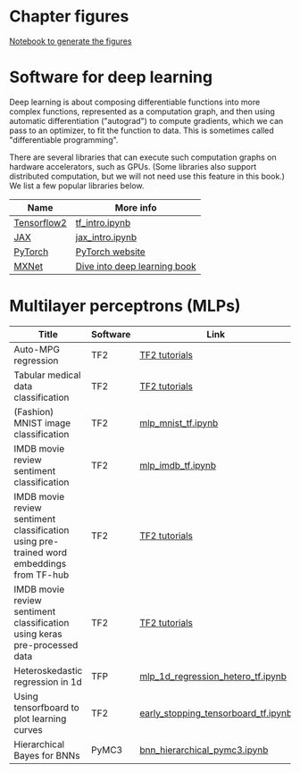 # Chapter figures

[Notebook to generate the figures](https://github.com/probml/pyprobml/blob/master/notebooks/figures/chapter13_figures.ipynb)

# Software for deep learning <a class="anchor" id="DL"></a>


Deep learning is about composing differentiable functions into more complex functions, represented as a computation graph, and then using automatic differentiation ("autograd") to compute gradients, which we can pass to an optimizer, to fit the function to data. This is sometimes called "differentiable programming".

There are several libraries that can execute such computation graphs on hardware accelerators, such as GPUs. (Some libraries also support distributed computation, but we will not need use this feature in this book.) We list a few popular libraries below.

|Name|More info|
|----|----|
|[Tensorflow2](http://www.tensorflow.org)|[tf_intro.ipynb](https://colab.research.google.com/github/probml/pyprobml/blob/master/book1/intro/tf_intro.ipynb)
|[JAX](http://github.com/google/jax)|[jax_intro.ipynb](https://colab.research.google.com/github/probml/pyprobml/blob/master/notebooks/intro/jax.ipynb)
|[PyTorch](http://pytorch.org)|[PyTorch website](https://pytorch.org/tutorials)
|[MXNet](https://mxnet.apache.org)|[Dive into deep learning book](http://www.d2l.ai)


# Multilayer perceptrons (MLPs)

|Title|Software|Link|
|-----------|----|----|
|Auto-MPG regression|TF2|[TF2 tutorials](https://www.tensorflow.org/tutorials/keras/regression)
|Tabular medical data classification|TF2|[TF2 tutorials](https://www.tensorflow.org/tutorials/structured_data/feature_columns)
|(Fashion) MNIST image classification|TF2|[mlp_mnist_tf.ipynb](mlp_mnist_tf.ipynb)
|IMDB movie review sentiment classification |TF2|[mlp_imdb_tf.ipynb](mlp_imdb_tf.ipynb)
|IMDB movie review sentiment classification using pre-trained word embeddings from TF-hub|TF2|[TF2 tutorials](https://www.tensorflow.org/tutorials/keras/text_classification_with_hub)
|IMDB movie review sentiment classification using keras pre-processed data|TF2|[TF2 tutorials](https://www.tensorflow.org/tutorials/keras/text_classification)|
|Heteroskedastic regression in 1d| TFP | [mlp_1d_regression_hetero_tf.ipynb](mlp_1d_regression_hetero_tf.ipynb)|
|Using tensorfboard to plot learning curves| TF2 | [early_stopping_tensorboard_tf.ipynb](early_stopping_tensorboard_tf.ipynb)
|Hierarchical Bayes for BNNs| PyMC3 | [bnn_hierarchical_pymc3.ipynb](bnn_hierarchical_pymc3.ipynb)


